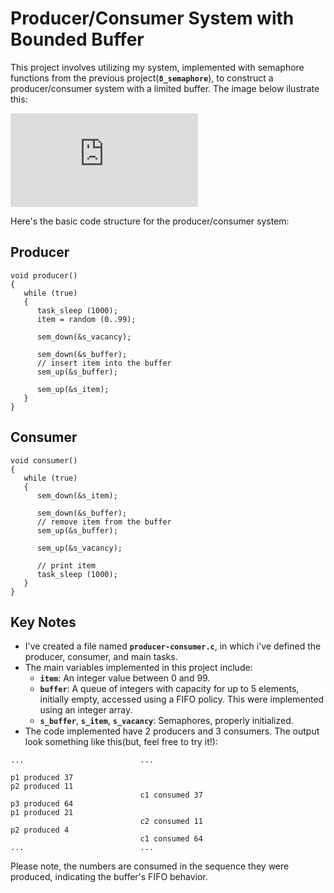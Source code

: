 # Producer/Consumer System with Bounded Buffer

This project involves utilizing my system, implemented with semaphore functions from the previous project(**`8_semaphore`**), to construct a producer/consumer system with a limited buffer. The image below ilustrate this:

![Schema](https://wiki.inf.ufpr.br/maziero/lib/exe/fetch.php?cache=&media=so:coord-prodcons.png)

Here's the basic code structure for the producer/consumer system:
## Producer
```
void producer()
{
   while (true)
   {
      task_sleep (1000);
      item = random (0..99);

      sem_down(&s_vacancy);

      sem_down(&s_buffer);
      // insert item into the buffer
      sem_up(&s_buffer);

      sem_up(&s_item);
   }
}
```

## Consumer
```
void consumer()
{
   while (true)
   {
      sem_down(&s_item);

      sem_down(&s_buffer);
      // remove item from the buffer
      sem_up(&s_buffer);

      sem_up(&s_vacancy);

      // print item
      task_sleep (1000);
   }
}
```
## Key Notes
- I've created a file named **`producer-consumer.c`**, in which i've defined the producer, consumer, and main tasks.
- The main variables implemented in this project include:
    - **`item`**: An integer value between 0 and 99.
    - **`buffer`**: A queue of integers with capacity for up to 5 elements, initially empty, accessed using a FIFO policy. This were implemented using an integer array.
    - **`s_buffer`**, **`s_item`**, **`s_vacancy`**: Semaphores, properly initialized.
- The code implemented have 2 producers and 3 consumers. The output look something like this(but, feel free to try it!):

```
...                          ...

p1 produced 37
p2 produced 11
                             c1 consumed 37
p3 produced 64
p1 produced 21
                             c2 consumed 11
p2 produced 4
                             c1 consumed 64
...                          ...
```

Please note, the numbers are consumed in the sequence they were produced, indicating the buffer's FIFO behavior.
